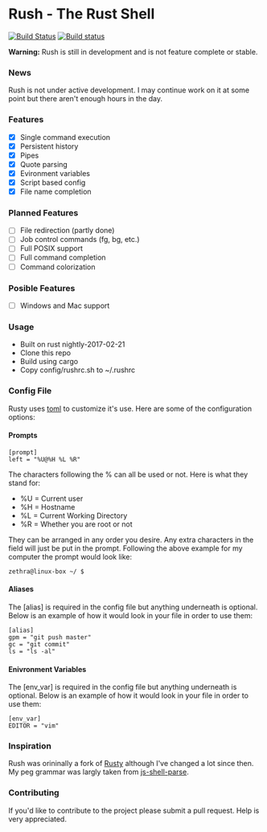 # Rush - The Rust Shell
[![Build Status](https://travis-ci.org/zethra/rush.svg?branch=master)](https://travis-ci.org/zethra/rush)
[![Build status](https://ci.appveyor.com/api/projects/status/rfg5y8nbskuj1w42/branch/master?svg=true)](https://ci.appveyor.com/project/zethra/rush/branch/master)

**Warning:** Rush is still in development and is not feature complete or stable.

### News
Rush is not under active development.  I may continue work on it at some point but there aren't enough hours in the day.


### Features
- [x] Single command execution
- [x] Persistent history
- [x] Pipes
- [x] Quote parsing
- [x] Evironment variables
- [x] Script based config
- [x] File name completion

### Planned Features
- [ ] File redirection (partly done)
- [ ] Job control commands (fg, bg, etc.)
- [ ] Full POSIX support
- [ ] Full command completion
- [ ] Command colorization

### Posible Features
- [ ] Windows and Mac support

### Usage
- Built on rust nightly-2017-02-21
- Clone this repo 
- Build using cargo
- Copy config/rushrc.sh to ~/.rushrc

### Config File
Rusty uses [toml](https://github.com/toml-lang/toml) to customize it's use.
Here are some of the configuration options:

#### Prompts
```
[prompt]
left = "%U@%H %L %R"
```
The characters following the % can all be used or not. Here is what they stand
for:
- %U = Current user
- %H = Hostname
- %L = Current Working Directory
- %R = Whether you are root or not

They can be arranged in any order you desire. Any extra characters in the field
will just be put in the prompt.
Following the above example for my computer the prompt would look like:
```
zethra@linux-box ~/ $
```

#### Aliases
The [alias] is required in the config file but anything underneath is optional.
Below is an example of how it would look in your file in order to use them:
```
[alias]
gpm = "git push master"
gc = "git commit"
ls = "ls -al"
```

#### Enivronment Variables
The [env_var] is required in the config file but anything underneath is optional.
Below is an example of how it would look in your file in order to use them:
```
[env_var]
EDITOR = "vim"
```

### Inspiration
Rush was orininally a fork of [Rusty](https://github.com/mgattozzi/Rusty) although I've changed a lot since then.
My peg grammar was largly taken from [js-shell-parse](https://github.com/grncdr/js-shell-parse).

### Contributing
If you'd like to contribute to the project please submit a pull request.  Help is very appreciated.

